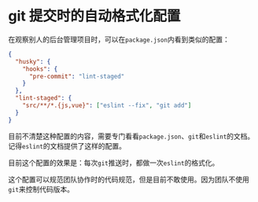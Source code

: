 # git 提交时的自动格式化配置

在观察别人的后台管理项目时，可以在`package.json`内看到类似的配置：

```json
{
  "husky": {
    "hooks": {
      "pre-commit": "lint-staged"
    }
  },
  "lint-staged": {
    "src/**/*.{js,vue}": ["eslint --fix", "git add"]
  }
}
```

目前不清楚这种配置的内容，需要专门看看`package.json`、`git`和`eslint`的文档。记得`eslint`的文档提供了这样的配置。

目前这个配置的效果是：每次`git`推送时，都做一次`eslint`的格式化。

这个配置可以规范团队协作时的代码规范，但是目前不敢使用。因为团队不使用`git`来控制代码版本。
